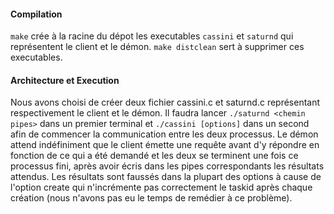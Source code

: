 #### Compilation

`make` crée à la racine du dépot les executables `cassini` et `saturnd` qui représentent le client et le démon.
`make distclean` sert à supprimer ces executables.

#### Architecture et Execution

Nous avons choisi de créer deux fichier cassini.c et saturnd.c représentant respectivement le client et le démon. Il faudra lancer `./saturnd <chemin pipes>` dans un premier terminal et `./cassini [options]` dans un second afin de commencer la communication entre les deux processus. Le démon attend indéfiniment que le client émette une requête avant d'y répondre en fonction de ce qui a été demandé et les deux se terminent une fois ce processus fini, après avoir écris dans les pipes correspondants les résultats attendus. Les résultats sont faussés dans la plupart des options à cause de l'option create qui n'incrémente pas correctement le taskid après chaque création (nous n'avons pas eu le temps de remédier à ce problème).
